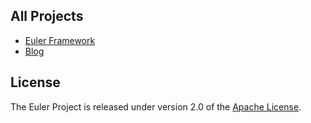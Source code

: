 ## All Projects
* [Euler Framework](euler-framework)
* [Blog](blog)

## License
The Euler Project is released under version 2.0 of the [Apache License][].

[Apache License]: http://www.apache.org/licenses/LICENSE-2.0
